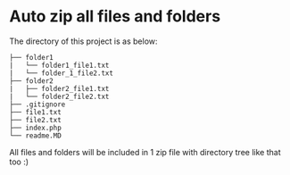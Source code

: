 # Auto zip all files and folders
The directory of this project is as below:

```
├── folder1
|   └── folder1_file1.txt
|   └── folder_1_file2.txt
├── folder2
|   ├── folder2_file1.txt
|   └── folder2_file2.txt
├── .gitignore
├── file1.txt
├── file2.txt
├── index.php
└── readme.MD
```

All files and folders will be included in 1 zip file with directory tree like that too :)